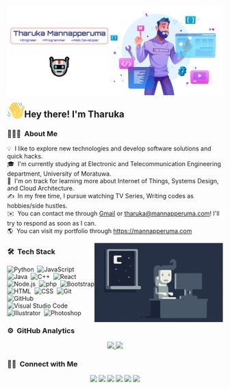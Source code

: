![Tharuka Mannapperuma Banner](https://raw.githubusercontent.com/TharukaMannapperuma/TharukaMannapperuma/main/assets/banner.png?token=ALWOI4NZVTQ5UREO6Z5WDYDAZIDMO)

<img alt="Night Coding" src="./assets/hand.png" width='40' align="left"/><h2>Hey there! I'm Tharuka</h2>

### 👨🏻‍💻 &nbsp;About Me

💡 &nbsp;I like to explore new technologies and develop software solutions and quick hacks.\
🎓 &nbsp;I'm currently studying at Electronic and Telecommunication Engineering department, University of Moratuwa.\
🌱 &nbsp;I'm on track for learning more about Internet of Things, Systems Design, and Cloud Architecture.\
✍️ &nbsp;In my free time, I pursue watching TV Series, Writing codes as hobbies/side hustles.\
✉️ &nbsp;You can contact me through [Gmail](mailto:tlmannapperuma@gmail.com) or tharuka@mannapperuma.com! I'll try to respond as soon as I can.\
🌎 &nbsp;You can visit my portfolio through https://mannapperuma.com

<img alt="Night Coding" src="https://raw.githubusercontent.com/AVS1508/AVS1508/master/assets/Night-Coding.gif" align="right"/>

### 🛠 &nbsp;Tech Stack

![Python](https://img.shields.io/badge/-Python-05122A?style=flat&logo=python)&nbsp;
![JavaScript](https://img.shields.io/badge/-JavaScript-05122A?style=flat&logo=javascript)&nbsp;
![Java](https://img.shields.io/badge/-Java-05122A?style=flat&logo=Java&logoColor=FFA518)&nbsp;
![C++](https://img.shields.io/badge/-C++-05122A?style=flat&logo=C%2B%2B&logoColor=00599C)&nbsp;
![React](https://img.shields.io/badge/-React-05122A?style=flat&logo=react)&nbsp;\
![Node.js](https://img.shields.io/badge/-Node.js-05122A?style=flat&logo=node.js&logoColor=339933)&nbsp;
![php](https://img.shields.io/badge/-php-777BB4?logo=php&logoColor=white&style=flat)&nbsp;
![Bootstrap](https://img.shields.io/badge/-Bootstrap-05122A?style=flat&logo=bootstrap&logoColor=563D7C)
![HTML](https://img.shields.io/badge/-HTML-05122A?style=flat&logo=HTML5)&nbsp;
![CSS](https://img.shields.io/badge/-CSS-05122A?style=flat&logo=CSS3&logoColor=1572B6)&nbsp;
![Git](https://img.shields.io/badge/-Git-05122A?style=flat&logo=git)&nbsp;
![GitHub](https://img.shields.io/badge/-GitHub-05122A?style=flat&logo=github)&nbsp;
![Visual Studio Code](https://img.shields.io/badge/-Visual%20Studio%20Code-05122A?style=flat&logo=visual-studio-code&logoColor=007ACC)&nbsp;\
![Illustrator](https://img.shields.io/badge/-Illustrator-05122A?style=flat&logo=adobe-illustrator)&nbsp;
![Photoshop](https://img.shields.io/badge/-Photoshop-05122A?style=flat&logo=adobe-photoshop)&nbsp;

### ⚙️ &nbsp;GitHub Analytics

<p align="center">
<a href="https://github.com/TharukaMannapperuma">
  <img height="180em" src="https://github-readme-stats-eight-theta.vercel.app/api?username=TharukaMannapperuma&show_icons=true&theme=gotham&include_all_commits=true&count_private=true"/>
  <img height="180em" src="https://github-readme-stats-eight-theta.vercel.app/api/top-langs/?username=TharukaMannapperuma&layout=compact&langs_count=8&theme=gotham"/>
</a>
</p>

### 🤝🏻 &nbsp;Connect with Me

<p align="center">
<a href="https://mannapperuma.com"><img src="https://img.shields.io/badge/-mannapperuma.com-3423A6?style=flat&logo=Microsoft-Edge&logoColor=white"/></a>
<a href="https://linkedin.com/in/tharukamannapperuma"><img src="https://img.shields.io/badge/-Tharuka%20Mannapperuma-0077B5?style=flat&logo=Linkedin&logoColor=white"/></a>
<a href="mailto:tlmannapperuma@gmail.com"><img src="https://img.shields.io/badge/-tlmannapperuma@gmail.com-D14836?style=flat&logo=Gmail&logoColor=white"/></a>
<a href="mailto:tharuka@mannapperuma.com"><img src="https://img.shields.io/badge/-tharuka@mannapperuma.com-30B980?style=flat&logo=Minutemailer&logoColor=white"/></a>
<a href="https://instagram.com/adityavs_"><img src="https://img.shields.io/badge/-@adityavs__-E4405F?style=flat&logo=Instagram&logoColor=white"/></a>
<a href="https://facebook.com/t"><img src="https://img.shields.io/badge/-@AVS1508-1877F2?style=flat&logo=Facebook&logoColor=white"/></a>
</p>
